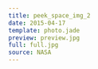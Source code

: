 ```yaml
---
title: peek_space_img_2
date: 2015-04-17
template: photo.jade
preview: preview.jpg
full: full.jpg
source: NASA
---
```

